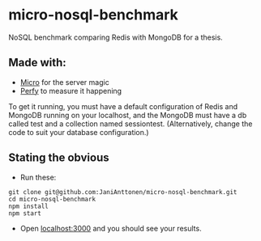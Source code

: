 # micro-nosql-benchmark
NoSQL benchmark comparing Redis with MongoDB for a thesis.
## Made with:
- [Micro](https://github.com/zeit/micro) for the server magic
- [Perfy](https://github.com/onury/perfy) to measure it happening

To get it running, you must have a default configuration of Redis and MongoDB running on your localhost, and the MongoDB must have a db called test and a collection named sessiontest. (Alternatively, change the code to suit your database configuration.)

## Stating the obvious
- Run these:
```
git clone git@github.com:JaniAnttonen/micro-nosql-benchmark.git
cd micro-nosql-benchmark
npm install
npm start
```
- Open [localhost:3000](http://localhost:3000) and you should see your results.